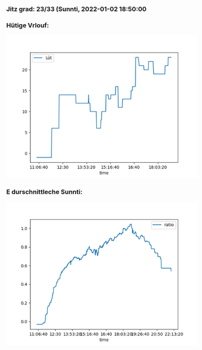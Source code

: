 ### Jitz grad: 23/33 (Sunnti, 2022-01-02 18:50:00

### Hütige Vrlouf:
![Graph](Today.png)

### E durschnittleche Sunnti:
![Graph](Sunnti.png)